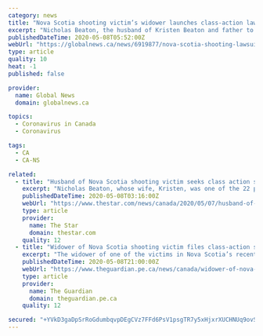 ```yaml
---
category: news
title: "Nova Scotia shooting victim’s widower launches class-action lawsuit against killer’s estate"
excerpt: "Nicholas Beaton, the husband of Kristen Beaton and father to their young son Daxton and their unborn second child, filed the papers in the Supreme Court of Nova Scotia on Tuesday."
publishedDateTime: 2020-05-08T05:52:00Z
webUrl: "https://globalnews.ca/news/6919877/nova-scotia-shooting-lawsuit/"
type: article
quality: 10
heat: -1
published: false

provider:
  name: Global News
  domain: globalnews.ca

topics:
  - Coronavirus in Canada
  - Coronavirus

tags:
  - CA
  - CA-NS

related:
  - title: "Husband of Nova Scotia shooting victim seeks class action suit against killer’s estate"
    excerpt: "Nicholas Beaton, whose wife, Kristen, was one of the 22 people shot dead last month, is proposing a class action suit that, if successful, would"
    publishedDateTime: 2020-05-08T03:16:00Z
    webUrl: "https://www.thestar.com/news/canada/2020/05/07/husband-of-nova-scotia-shooting-victim-seeks-class-action-suit-against-killers-estate.html"
    type: article
    provider:
      name: The Star
      domain: thestar.com
    quality: 12
  - title: "Widower of Nova Scotia shooting victim files class-action suit against gunman’s estate"
    excerpt: "The widower of one of the victims in Nova Scotia’s recent mass murders has filed a lawsuit against the estate of the shooter. Nick Beaton, who lost his wife Kristen, 33, and their unborn child at the hands of the gunman on April 19,"
    publishedDateTime: 2020-05-08T21:00:00Z
    webUrl: "https://www.theguardian.pe.ca/news/canada/widower-of-nova-scotia-shooting-victim-files-class-action-suit-against-gunmans-estate-447546/"
    type: article
    provider:
      name: The Guardian
      domain: theguardian.pe.ca
    quality: 12

secured: "+YVkD3gaDpSrRoGdumbqvpDEgCVz7FFd6PsV1psgTR7y5xHjxrXUCHNUq9ovSTaiyOZqQuM0Qwl/YVVBTlXFFwRdDRjY1Nyb4VnSE9/f2HTQjDcm01HG9j21Tjymik3c+weMsPAv1vJ5ui23mpZOg02j18XqdxJS4szMgBsz+d6V6cKGTyod2A/XcNY/CsSGsz9RItGfxPze2OTzgbL1nZxaHGkCh4doQUScnc8J8XAdAJ3PAfP9dtWiLj+IUmYOaktXIq/BkBnHYSHIlGXk6U/V45LBuYd1edxawwzmD/7wODmeDXWxpGFNEBmSeyl+UDtNpPGywVQs8rAPgpyWQqr8Gf3YpMhsUeCcGSuSdqGwUHslaYzBPqc4EavhlDRVs7OPrLYNU+q/zciKbIv8klfTaSdTObcRjIRbluKNt+vUt0TZ/j+f/lSe57LnjbK9kFGocZn3fo3j7aJUggh/e4YLYMDNAk2eW3Y1t90c/mQ=;W8c/H0JXsJM69VcUlwOOmw=="
---
```


